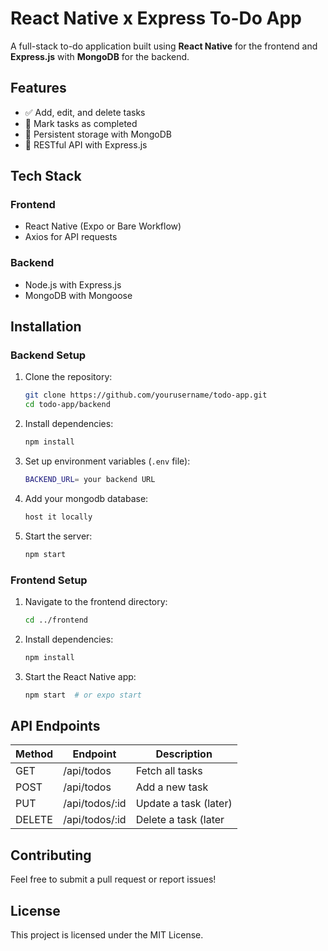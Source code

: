 # React Native x Express To-Do App

A full-stack to-do application built using **React Native** for the frontend and **Express.js** with **MongoDB** for the backend.

## Features

- ✅ Add, edit, and delete tasks
- 📅 Mark tasks as completed
- 🔄 Persistent storage with MongoDB
- 📡 RESTful API with Express.js

## Tech Stack

### Frontend
- React Native (Expo or Bare Workflow)
- Axios for API requests

### Backend
- Node.js with Express.js
- MongoDB with Mongoose

## Installation

### Backend Setup
1. Clone the repository:
   ```sh
   git clone https://github.com/yourusername/todo-app.git
   cd todo-app/backend
   ```
2. Install dependencies:
   ```sh
   npm install
   ```
3. Set up environment variables (`.env` file):
   ```sh
   BACKEND_URL= your backend URL
   ```
4. Add your mongodb database:
   ```sh
   host it locally
4. Start the server:
   ```sh
   npm start
   ```

### Frontend Setup
1. Navigate to the frontend directory:
   ```sh
   cd ../frontend
   ```
2. Install dependencies:
   ```sh
   npm install
   ```
3. Start the React Native app:
   ```sh
   npm start  # or expo start
   ```

## API Endpoints
| Method | Endpoint       | Description              |
|--------|---------------|--------------------------|
| GET    | /api/todos    | Fetch all tasks         |
| POST   | /api/todos    | Add a new task          |
| PUT    | /api/todos/:id | Update a task  (later) |
| DELETE | /api/todos/:id | Delete a task  (later  |

## Contributing
Feel free to submit a pull request or report issues!

## License
This project is licensed under the MIT License.
